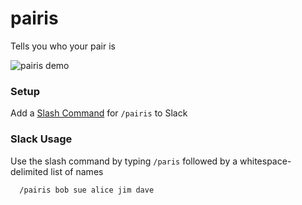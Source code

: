 # pairis
Tells you who your pair is

<img alt="pairis demo" src="https://user-images.githubusercontent.com/112371/34472410-f48f4ee8-ef2f-11e7-9075-3a50bc2b5920.png">


### Setup
Add a [Slash Command](https://api.slack.com/slash-commands) for `/pairis` to Slack

### Slack Usage
Use the slash command by typing `/paris` followed by a whitespace-delimited list of names

```
  /pairis bob sue alice jim dave
```
